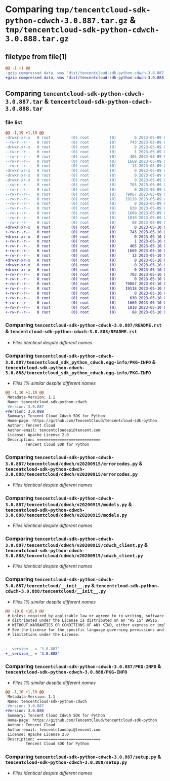 # Comparing `tmp/tencentcloud-sdk-python-cdwch-3.0.887.tar.gz` & `tmp/tencentcloud-sdk-python-cdwch-3.0.888.tar.gz`

## filetype from file(1)

```diff
@@ -1 +1 @@
-gzip compressed data, was "dist/tencentcloud-sdk-python-cdwch-3.0.887.tar", last modified: Tue May  9 02:32:27 2023, max compression
+gzip compressed data, was "dist/tencentcloud-sdk-python-cdwch-3.0.888.tar", last modified: Wed May 10 01:57:02 2023, max compression
```

## Comparing `tencentcloud-sdk-python-cdwch-3.0.887.tar` & `tencentcloud-sdk-python-cdwch-3.0.888.tar`

### file list

```diff
@@ -1,19 +1,19 @@
-drwxr-xr-x   0 root         (0) root         (0)        0 2023-05-09 02:32:27.000000 tencentcloud-sdk-python-cdwch-3.0.887/
--rw-r--r--   0 root         (0) root         (0)      743 2023-05-09 02:32:27.000000 tencentcloud-sdk-python-cdwch-3.0.887/README.rst
-drwxr-xr-x   0 root         (0) root         (0)        0 2023-05-09 02:32:27.000000 tencentcloud-sdk-python-cdwch-3.0.887/tencentcloud_sdk_python_cdwch.egg-info/
--rw-r--r--   0 root         (0) root         (0)        1 2023-05-09 02:32:27.000000 tencentcloud-sdk-python-cdwch-3.0.887/tencentcloud_sdk_python_cdwch.egg-info/dependency_links.txt
--rw-r--r--   0 root         (0) root         (0)      465 2023-05-09 02:32:27.000000 tencentcloud-sdk-python-cdwch-3.0.887/tencentcloud_sdk_python_cdwch.egg-info/SOURCES.txt
--rw-r--r--   0 root         (0) root         (0)     1669 2023-05-09 02:32:27.000000 tencentcloud-sdk-python-cdwch-3.0.887/tencentcloud_sdk_python_cdwch.egg-info/PKG-INFO
--rw-r--r--   0 root         (0) root         (0)       13 2023-05-09 02:32:27.000000 tencentcloud-sdk-python-cdwch-3.0.887/tencentcloud_sdk_python_cdwch.egg-info/top_level.txt
-drwxr-xr-x   0 root         (0) root         (0)        0 2023-05-09 02:32:27.000000 tencentcloud-sdk-python-cdwch-3.0.887/tencentcloud/
-drwxr-xr-x   0 root         (0) root         (0)        0 2023-05-09 02:32:27.000000 tencentcloud-sdk-python-cdwch-3.0.887/tencentcloud/cdwch/
-drwxr-xr-x   0 root         (0) root         (0)        0 2023-05-09 02:32:27.000000 tencentcloud-sdk-python-cdwch-3.0.887/tencentcloud/cdwch/v20200915/
--rw-r--r--   0 root         (0) root         (0)      703 2023-05-09 02:32:27.000000 tencentcloud-sdk-python-cdwch-3.0.887/tencentcloud/cdwch/v20200915/errorcodes.py
--rw-r--r--   0 root         (0) root         (0)        0 2023-05-09 02:32:27.000000 tencentcloud-sdk-python-cdwch-3.0.887/tencentcloud/cdwch/v20200915/__init__.py
--rw-r--r--   0 root         (0) root         (0)    79067 2023-05-09 02:32:27.000000 tencentcloud-sdk-python-cdwch-3.0.887/tencentcloud/cdwch/v20200915/models.py
--rw-r--r--   0 root         (0) root         (0)    19118 2023-05-09 02:32:27.000000 tencentcloud-sdk-python-cdwch-3.0.887/tencentcloud/cdwch/v20200915/cdwch_client.py
--rw-r--r--   0 root         (0) root         (0)        0 2023-05-09 02:32:27.000000 tencentcloud-sdk-python-cdwch-3.0.887/tencentcloud/cdwch/__init__.py
--rw-r--r--   0 root         (0) root         (0)      630 2023-05-09 02:32:27.000000 tencentcloud-sdk-python-cdwch-3.0.887/tencentcloud/__init__.py
--rw-r--r--   0 root         (0) root         (0)     1669 2023-05-09 02:32:27.000000 tencentcloud-sdk-python-cdwch-3.0.887/PKG-INFO
--rw-r--r--   0 root         (0) root         (0)     1010 2023-05-09 02:32:27.000000 tencentcloud-sdk-python-cdwch-3.0.887/setup.py
--rw-r--r--   0 root         (0) root         (0)       88 2023-05-09 02:32:27.000000 tencentcloud-sdk-python-cdwch-3.0.887/setup.cfg
+drwxr-xr-x   0 root         (0) root         (0)        0 2023-05-10 01:57:02.000000 tencentcloud-sdk-python-cdwch-3.0.888/
+-rw-r--r--   0 root         (0) root         (0)      743 2023-05-10 01:57:02.000000 tencentcloud-sdk-python-cdwch-3.0.888/README.rst
+drwxr-xr-x   0 root         (0) root         (0)        0 2023-05-10 01:57:02.000000 tencentcloud-sdk-python-cdwch-3.0.888/tencentcloud_sdk_python_cdwch.egg-info/
+-rw-r--r--   0 root         (0) root         (0)        1 2023-05-10 01:57:02.000000 tencentcloud-sdk-python-cdwch-3.0.888/tencentcloud_sdk_python_cdwch.egg-info/dependency_links.txt
+-rw-r--r--   0 root         (0) root         (0)      465 2023-05-10 01:57:02.000000 tencentcloud-sdk-python-cdwch-3.0.888/tencentcloud_sdk_python_cdwch.egg-info/SOURCES.txt
+-rw-r--r--   0 root         (0) root         (0)     1669 2023-05-10 01:57:02.000000 tencentcloud-sdk-python-cdwch-3.0.888/tencentcloud_sdk_python_cdwch.egg-info/PKG-INFO
+-rw-r--r--   0 root         (0) root         (0)       13 2023-05-10 01:57:02.000000 tencentcloud-sdk-python-cdwch-3.0.888/tencentcloud_sdk_python_cdwch.egg-info/top_level.txt
+drwxr-xr-x   0 root         (0) root         (0)        0 2023-05-10 01:57:02.000000 tencentcloud-sdk-python-cdwch-3.0.888/tencentcloud/
+drwxr-xr-x   0 root         (0) root         (0)        0 2023-05-10 01:57:02.000000 tencentcloud-sdk-python-cdwch-3.0.888/tencentcloud/cdwch/
+drwxr-xr-x   0 root         (0) root         (0)        0 2023-05-10 01:57:02.000000 tencentcloud-sdk-python-cdwch-3.0.888/tencentcloud/cdwch/v20200915/
+-rw-r--r--   0 root         (0) root         (0)      703 2023-05-10 01:57:02.000000 tencentcloud-sdk-python-cdwch-3.0.888/tencentcloud/cdwch/v20200915/errorcodes.py
+-rw-r--r--   0 root         (0) root         (0)        0 2023-05-10 01:57:02.000000 tencentcloud-sdk-python-cdwch-3.0.888/tencentcloud/cdwch/v20200915/__init__.py
+-rw-r--r--   0 root         (0) root         (0)    79067 2023-05-10 01:57:02.000000 tencentcloud-sdk-python-cdwch-3.0.888/tencentcloud/cdwch/v20200915/models.py
+-rw-r--r--   0 root         (0) root         (0)    19118 2023-05-10 01:57:02.000000 tencentcloud-sdk-python-cdwch-3.0.888/tencentcloud/cdwch/v20200915/cdwch_client.py
+-rw-r--r--   0 root         (0) root         (0)        0 2023-05-10 01:57:02.000000 tencentcloud-sdk-python-cdwch-3.0.888/tencentcloud/cdwch/__init__.py
+-rw-r--r--   0 root         (0) root         (0)      630 2023-05-10 01:57:02.000000 tencentcloud-sdk-python-cdwch-3.0.888/tencentcloud/__init__.py
+-rw-r--r--   0 root         (0) root         (0)     1669 2023-05-10 01:57:02.000000 tencentcloud-sdk-python-cdwch-3.0.888/PKG-INFO
+-rw-r--r--   0 root         (0) root         (0)     1010 2023-05-10 01:57:02.000000 tencentcloud-sdk-python-cdwch-3.0.888/setup.py
+-rw-r--r--   0 root         (0) root         (0)       88 2023-05-10 01:57:02.000000 tencentcloud-sdk-python-cdwch-3.0.888/setup.cfg
```

### Comparing `tencentcloud-sdk-python-cdwch-3.0.887/README.rst` & `tencentcloud-sdk-python-cdwch-3.0.888/README.rst`

 * *Files identical despite different names*

### Comparing `tencentcloud-sdk-python-cdwch-3.0.887/tencentcloud_sdk_python_cdwch.egg-info/PKG-INFO` & `tencentcloud-sdk-python-cdwch-3.0.888/tencentcloud_sdk_python_cdwch.egg-info/PKG-INFO`

 * *Files 1% similar despite different names*

```diff
@@ -1,10 +1,10 @@
 Metadata-Version: 1.1
 Name: tencentcloud-sdk-python-cdwch
-Version: 3.0.887
+Version: 3.0.888
 Summary: Tencent Cloud Cdwch SDK for Python
 Home-page: https://github.com/TencentCloud/tencentcloud-sdk-python
 Author: Tencent Cloud
 Author-email: tencentcloudapi@tencent.com
 License: Apache License 2.0
 Description: ============================
         Tencent Cloud SDK for Python
```

### Comparing `tencentcloud-sdk-python-cdwch-3.0.887/tencentcloud/cdwch/v20200915/errorcodes.py` & `tencentcloud-sdk-python-cdwch-3.0.888/tencentcloud/cdwch/v20200915/errorcodes.py`

 * *Files identical despite different names*

### Comparing `tencentcloud-sdk-python-cdwch-3.0.887/tencentcloud/cdwch/v20200915/models.py` & `tencentcloud-sdk-python-cdwch-3.0.888/tencentcloud/cdwch/v20200915/models.py`

 * *Files identical despite different names*

### Comparing `tencentcloud-sdk-python-cdwch-3.0.887/tencentcloud/cdwch/v20200915/cdwch_client.py` & `tencentcloud-sdk-python-cdwch-3.0.888/tencentcloud/cdwch/v20200915/cdwch_client.py`

 * *Files identical despite different names*

### Comparing `tencentcloud-sdk-python-cdwch-3.0.887/tencentcloud/__init__.py` & `tencentcloud-sdk-python-cdwch-3.0.888/tencentcloud/__init__.py`

 * *Files 1% similar despite different names*

```diff
@@ -10,8 +10,8 @@
 # Unless required by applicable law or agreed to in writing, software
 # distributed under the License is distributed on an "AS IS" BASIS,
 # WITHOUT WARRANTIES OR CONDITIONS OF ANY KIND, either express or implied.
 # See the License for the specific language governing permissions and
 # limitations under the License.
 
 
-__version__ = '3.0.887'
+__version__ = '3.0.888'
```

### Comparing `tencentcloud-sdk-python-cdwch-3.0.887/PKG-INFO` & `tencentcloud-sdk-python-cdwch-3.0.888/PKG-INFO`

 * *Files 1% similar despite different names*

```diff
@@ -1,10 +1,10 @@
 Metadata-Version: 1.1
 Name: tencentcloud-sdk-python-cdwch
-Version: 3.0.887
+Version: 3.0.888
 Summary: Tencent Cloud Cdwch SDK for Python
 Home-page: https://github.com/TencentCloud/tencentcloud-sdk-python
 Author: Tencent Cloud
 Author-email: tencentcloudapi@tencent.com
 License: Apache License 2.0
 Description: ============================
         Tencent Cloud SDK for Python
```

### Comparing `tencentcloud-sdk-python-cdwch-3.0.887/setup.py` & `tencentcloud-sdk-python-cdwch-3.0.888/setup.py`

 * *Files identical despite different names*

